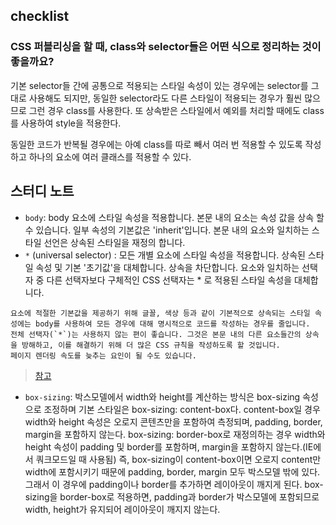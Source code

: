 ## checklist

### CSS 퍼블리싱을 할 때, class와 selector들은 어떤 식으로 정리하는 것이 좋을까요?

기본 selector들 간에 공통으로 적용되는 스타일 속성이 있는 경우에는 selector를 그대로 사용해도 되지만, 동일한 selector라도 다른 스타일이 적용되는 경우가 훨씬 많으므로 그런 경우 class를 사용한다.
또 상속받은 스타일에서 예외를 처리할 때에도 class를 사용하여 style을 적용한다.

동일한 코드가 반복될 경우에는 아예 class를 따로 빼서 여러 번 적용할 수 있도록 작성하고 하나의 요소에 여러 클래스를 적용할 수 있다.

## 스터디 노트


* `body`: body 요소에 스타일 속성을 적용합니다. 본문 내의 요소는 속성 값을 상속 할 수 있습니다. 일부 속성의 기본값은 'inherit'입니다. 본문 내의 요소와 일치하는 스타일 선언은 상속된 스타일을 재정의 합니다.
* `*` (universal selector) : 모든 개별 요소에 스타일 속성을 적용합니다. 상속된 스타일 속성 및 기본 '초기값'을 대체합니다. 상속을 차단합니다. 요소와 일치하는 선택자 중 다른 선택자보다 구체적인 CSS 선택자는 * 로 적용된 스타일 속성을 대체합니다.

```
요소에 적절한 기본값을 제공하기 위해 글꼴, 색상 등과 같이 기본적으로 상속되는 스타일 속성에는 body를 사용하여 모든 경우에 대해 명시적으로 코드를 작성하는 경우를 줄입니다.
전체 선택자(`*`)는 사용하지 않는 편이 좋습니다. 그것은 본문 내의 다른 요소들간의 상속을 방해하고, 이를 해결하기 위해 더 많은 CSS 규칙을 작성하도록 할 것입니다. 
페이지 렌더링 속도를 늦추는 요인이 될 수도 있습니다.
```

> [참고](https://softwareengineering.stackexchange.com/questions/178049/css-use-universal-selector-vs-html-or-body-selector)

* `box-sizing`: 박스모델에서 width와 height를 계산하는 방식은 box-sizing 속성으로 조정하며 기본 스타일은 box-sizing: content-box다. 
content-box일 경우 width와 height 속성은 오로지 콘텐츠만을 포함하여 측정되며, padding, border, margin을 포함하지 않는다.
box-sizing: border-box로 재정의하는 경우 width와 height 속성이 padding 및 border를 포함하며, margin을 포함하지 않는다.(IE에서 쿼크모드일 때 사용됨)
즉, box-sizing이 content-box이면 오로지 content만 width에 포함시키기 때문에 padding, border, margin 모두 박스모델 밖에 있다. 그래서 이 경우에 padding이나 border를 추가하면 레이아웃이 깨지게 된다.
box-sizing을 border-box로 적용하면, padding과 border가 박스모델에 포함되므로 width, height가 유지되어 레이아웃이 깨지지 않는다.

